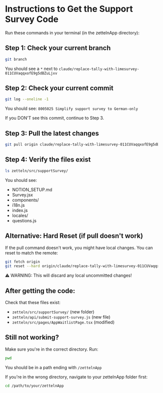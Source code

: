# Instructions to Get the Support Survey Code

Run these commands in your terminal (in the zettelnApp directory):

## Step 1: Check your current branch
```bash
git branch
```
You should see a `*` next to `claude/replace-tally-with-limesurvey-011CUVaqqxofE9g5dBZuLjxv`

## Step 2: Check your current commit
```bash
git log --oneline -1
```
You should see: `8005025 Simplify support survey to German-only`

If you DON'T see this commit, continue to Step 3.

## Step 3: Pull the latest changes
```bash
git pull origin claude/replace-tally-with-limesurvey-011CUVaqqxofE9g5dBZuLjxv
```

## Step 4: Verify the files exist
```bash
ls zetteln/src/supportSurvey/
```
You should see:
- NOTION_SETUP.md
- Survey.jsx
- components/
- i18n.js
- index.js
- locales/
- questions.js

## Alternative: Hard Reset (if pull doesn't work)

If the pull command doesn't work, you might have local changes. You can reset to match the remote:

```bash
git fetch origin
git reset --hard origin/claude/replace-tally-with-limesurvey-011CUVaqqxofE9g5dBZuLjxv
```

⚠️ WARNING: This will discard any local uncommitted changes!

## After getting the code:

Check that these files exist:
- `zetteln/src/supportSurvey/` (new folder)
- `zetteln/api/submit-support-survey.js` (new file)
- `zetteln/src/pages/AppWaitlistPage.tsx` (modified)

## Still not working?

Make sure you're in the correct directory. Run:
```bash
pwd
```

You should be in a path ending with `/zettelnApp`

If you're in the wrong directory, navigate to your zettelnApp folder first:
```bash
cd /path/to/your/zettelnApp
```
